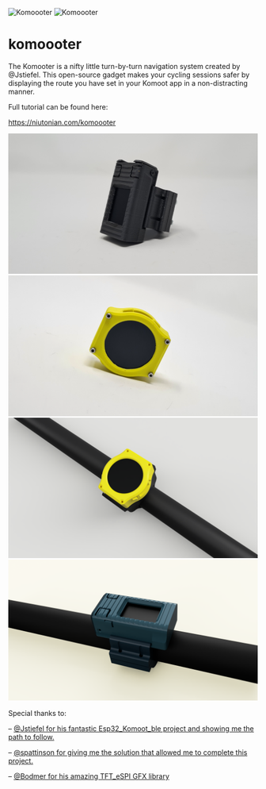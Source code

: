 ![Komoooter](https://github.com/Niutonian/komoooter/blob/main/PICTURES/WAITING.png?raw=true "Komoooter")
![Komoooter](https://github.com/Niutonian/komoooter/blob/main/PICTURES/KOMOOOTER_A.png?raw=true "Komoooter")

# komoooter
The Komooter is a nifty little turn-by-turn navigation system created by @Jstiefel. This open-source gadget makes your cycling sessions safer by displaying the route you have set in your Komoot app in a non-distracting manner.

Full tutorial can be found here: 

https://niutonian.com/komoooter



![Komoooter](https://github.com/Niutonian/komoooter/blob/main/PICTURES/KOMOOOT_B.png?raw=true "Komoooter")
![Komoooter](https://github.com/Niutonian/komoooter/blob/main/PICTURES/OSW_A.png?raw=true "Komoooter")
![Komoooter](https://github.com/Niutonian/komoooter/blob/main/PICTURES/02_OSW.png?raw=true "Komoooter")
![Komoooter](https://github.com/Niutonian/komoooter/blob/main/PICTURES/03_OSW.png?raw=true "Komoooter")


Special thanks to:

– [@Jstiefel for his fantastic Esp32_Komoot_ble project and showing me the path to follow.](https://github.com/jstiefel/esp32_komoot_ble/blob/master/README.md)

– [@spattinson for giving me the solution that allowed me to complete this project.](https://github.com/spattinson/komoot-eink-navigator)

– [@Bodmer for his amazing TFT_eSPI GFX library](https://github.com/Bodmer/TFT_eSPI)   
